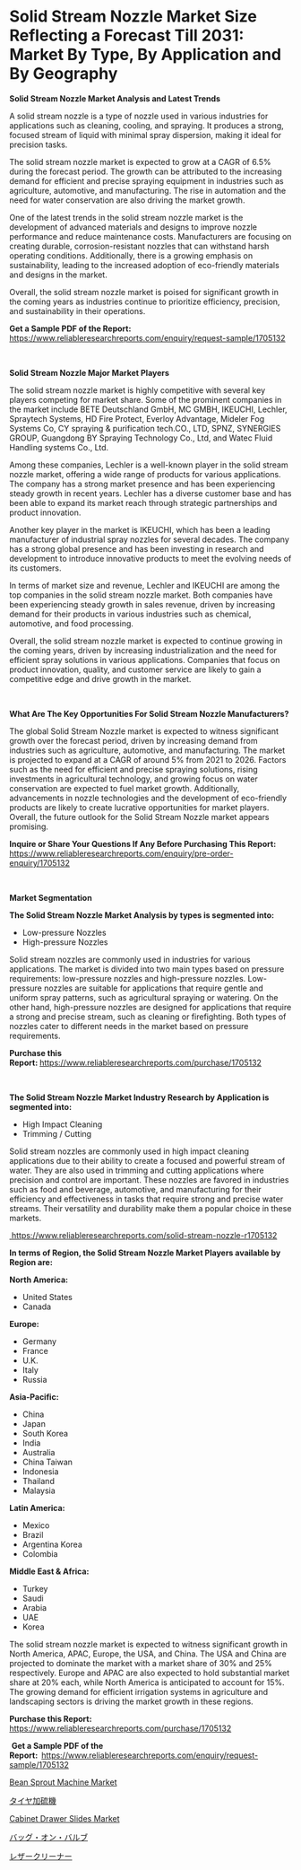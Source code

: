 <p><h1>Solid Stream Nozzle Market Size Reflecting a Forecast Till 2031: Market By Type, By Application and By Geography</h1></p><p><strong>Solid Stream Nozzle Market Analysis and Latest Trends</strong></p>
<p><p>A solid stream nozzle is a type of nozzle used in various industries for applications such as cleaning, cooling, and spraying. It produces a strong, focused stream of liquid with minimal spray dispersion, making it ideal for precision tasks.</p><p>The solid stream nozzle market is expected to grow at a CAGR of 6.5% during the forecast period. The growth can be attributed to the increasing demand for efficient and precise spraying equipment in industries such as agriculture, automotive, and manufacturing. The rise in automation and the need for water conservation are also driving the market growth.</p><p>One of the latest trends in the solid stream nozzle market is the development of advanced materials and designs to improve nozzle performance and reduce maintenance costs. Manufacturers are focusing on creating durable, corrosion-resistant nozzles that can withstand harsh operating conditions. Additionally, there is a growing emphasis on sustainability, leading to the increased adoption of eco-friendly materials and designs in the market.</p><p>Overall, the solid stream nozzle market is poised for significant growth in the coming years as industries continue to prioritize efficiency, precision, and sustainability in their operations.</p></p>
<p><strong>Get a Sample PDF of the Report:&nbsp;</strong> <a href="https://www.reliableresearchreports.com/enquiry/request-sample/1705132">https://www.reliableresearchreports.com/enquiry/request-sample/1705132</a></p>
<p>&nbsp;</p>
<p><strong>Solid Stream Nozzle Major Market Players</strong></p>
<p><p>The solid stream nozzle market is highly competitive with several key players competing for market share. Some of the prominent companies in the market include BETE Deutschland GmbH, MC GMBH, IKEUCHI, Lechler, Spraytech Systems, HD Fire Protect, Everloy Advantage, Mideler Fog Systems Co, CY spraying & purification tech.CO., LTD, SPNZ, SYNERGIES GROUP, Guangdong BY Spraying Technology Co., Ltd, and Watec Fluid Handling systems Co., Ltd.</p><p>Among these companies, Lechler is a well-known player in the solid stream nozzle market, offering a wide range of products for various applications. The company has a strong market presence and has been experiencing steady growth in recent years. Lechler has a diverse customer base and has been able to expand its market reach through strategic partnerships and product innovation.</p><p>Another key player in the market is IKEUCHI, which has been a leading manufacturer of industrial spray nozzles for several decades. The company has a strong global presence and has been investing in research and development to introduce innovative products to meet the evolving needs of its customers.</p><p>In terms of market size and revenue, Lechler and IKEUCHI are among the top companies in the solid stream nozzle market. Both companies have been experiencing steady growth in sales revenue, driven by increasing demand for their products in various industries such as chemical, automotive, and food processing.</p><p>Overall, the solid stream nozzle market is expected to continue growing in the coming years, driven by increasing industrialization and the need for efficient spray solutions in various applications. Companies that focus on product innovation, quality, and customer service are likely to gain a competitive edge and drive growth in the market.</p></p>
<p>&nbsp;</p>
<p><strong>What Are The Key Opportunities For Solid Stream Nozzle Manufacturers?</strong></p>
<p><p>The global Solid Stream Nozzle market is expected to witness significant growth over the forecast period, driven by increasing demand from industries such as agriculture, automotive, and manufacturing. The market is projected to expand at a CAGR of around 5% from 2021 to 2026. Factors such as the need for efficient and precise spraying solutions, rising investments in agricultural technology, and growing focus on water conservation are expected to fuel market growth. Additionally, advancements in nozzle technologies and the development of eco-friendly products are likely to create lucrative opportunities for market players. Overall, the future outlook for the Solid Stream Nozzle market appears promising.</p></p>
<p><strong>Inquire or Share Your Questions If Any Before Purchasing This Report:</strong> <a href="https://www.reliableresearchreports.com/enquiry/pre-order-enquiry/1705132">https://www.reliableresearchreports.com/enquiry/pre-order-enquiry/1705132</a></p>
<p>&nbsp;</p>
<p><strong>Market Segmentation</strong></p>
<p><strong>The Solid Stream Nozzle Market Analysis by types is segmented into:</strong></p>
<p><ul><li>Low-pressure Nozzles</li><li>High-pressure Nozzles</li></ul></p>
<p><p>Solid stream nozzles are commonly used in industries for various applications. The market is divided into two main types based on pressure requirements: low-pressure nozzles and high-pressure nozzles. Low-pressure nozzles are suitable for applications that require gentle and uniform spray patterns, such as agricultural spraying or watering. On the other hand, high-pressure nozzles are designed for applications that require a strong and precise stream, such as cleaning or firefighting. Both types of nozzles cater to different needs in the market based on pressure requirements.</p></p>
<p><strong>Purchase this Report:&nbsp;</strong><a href="https://www.reliableresearchreports.com/purchase/1705132">https://www.reliableresearchreports.com/purchase/1705132</a></p>
<p>&nbsp;</p>
<p><strong>The Solid Stream Nozzle Market Industry Research by Application is segmented into:</strong></p>
<p><ul><li>High Impact Cleaning</li><li>Trimming / Cutting</li></ul></p>
<p><p>Solid stream nozzles are commonly used in high impact cleaning applications due to their ability to create a focused and powerful stream of water. They are also used in trimming and cutting applications where precision and control are important. These nozzles are favored in industries such as food and beverage, automotive, and manufacturing for their efficiency and effectiveness in tasks that require strong and precise water streams. Their versatility and durability make them a popular choice in these markets.</p></p>
<p><a href="https://www.reliableresearchreports.com/solid-stream-nozzle-r1705132">&nbsp;https://www.reliableresearchreports.com/solid-stream-nozzle-r1705132</a></p>
<p><strong>In terms of Region, the Solid Stream Nozzle Market Players available by Region are:</strong></p>
<p>
    <p> <strong> North America: </strong>
        <ul>
            <li>United States</li>
            <li>Canada</li>
        </ul>
        </p> 
    <p> <strong> Europe: </strong>
        <ul>
            <li>Germany</li>
            <li>France</li>
            <li>U.K.</li>
            <li>Italy</li>
            <li>Russia</li>
        </ul>
        </p> 
    <p> <strong> Asia-Pacific: </strong>
        <ul>
            <li>China</li>
            <li>Japan</li>
            <li>South Korea</li>
            <li>India</li>
            <li>Australia</li>
            <li>China Taiwan</li>
            <li>Indonesia</li>
            <li>Thailand</li>
            <li>Malaysia</li>
        </ul>
        </p> 
    <p> <strong> Latin America: </strong>
        <ul>
            <li>Mexico</li>
            <li>Brazil</li>
            <li>Argentina Korea</li>
            <li>Colombia</li>
        </ul>
        </p> 
    <p> <strong> Middle East & Africa: </strong>
        <ul>
            <li>Turkey</li>
            <li>Saudi</li>
            <li>Arabia</li>
            <li>UAE</li>
            <li>Korea</li>
        </ul>
    </p>
    </p>
<p><p>The solid stream nozzle market is expected to witness significant growth in North America, APAC, Europe, the USA, and China. The USA and China are projected to dominate the market with a market share of 30% and 25% respectively. Europe and APAC are also expected to hold substantial market share at 20% each, while North America is anticipated to account for 15%. The growing demand for efficient irrigation systems in agriculture and landscaping sectors is driving the market growth in these regions.</p></p>
<p><strong>Purchase this Report: </strong><a href="https://www.reliableresearchreports.com/purchase/1705132">https://www.reliableresearchreports.com/purchase/1705132</a></p>
<p>&nbsp;<strong>Get a Sample PDF of the Report:&nbsp;&nbsp;</strong><a href="https://www.reliableresearchreports.com/enquiry/request-sample/1705132">https://www.reliableresearchreports.com/enquiry/request-sample/1705132</a></p>
<p><strong></strong></p>
<p><p><a href="https://github.com/tamvrosiya/Market-Research-Report-List-3/blob/main/bean-sprout-machine-market.md">Bean Sprout Machine Market</a></p><p><a href="https://github.com/luffiazaza/Market-Research-Report-List-1/blob/main/122063734522.md">タイヤ加硫機</a></p><p><a href="https://github.com/changoleonlaverguenzanoexiste/Market-Research-Report-List-3/blob/main/cabinet-drawer-slides-market.md">Cabinet Drawer Slides Market</a></p><p><a href="https://medium.com/@addiehirthe05/%E3%83%90%E3%83%83%E3%82%B0%E3%82%AA%E3%83%B3%E3%83%90%E3%83%AB%E3%83%96%E5%B8%82%E5%A0%B4%E3%82%B7%E3%82%A7%E3%82%A2%E3%81%AE%E9%80%B2%E5%8C%96%E3%81%A8%E5%B8%82%E5%A0%B4%E6%88%90%E9%95%B7%E3%83%88%E3%83%AC%E3%83%B3%E3%83%892024%E5%B9%B4%E3%81%8B%E3%82%892031%E5%B9%B4%E3%81%BE%E3%81%A7-f029ba091c62">バッグ・オン・バルブ</a></p><p><a href="https://medium.com/@austinjames1907/%E3%83%AC%E3%82%B6%E3%83%BC%E3%82%AF%E3%83%AA%E3%83%BC%E3%83%8A%E3%83%BC%E5%B8%82%E5%A0%B4%E8%AA%BF%E6%9F%BB%E3%83%AC%E3%83%9D%E3%83%BC%E3%83%88-%E3%81%9D%E3%81%AE%E6%AD%B4%E5%8F%B2%E3%81%A82031%E5%B9%B4%E3%81%BE%E3%81%A7%E3%81%AE%E4%BA%88%E6%B8%AC-e4aef4788152">レザークリーナー</a></p></p>
